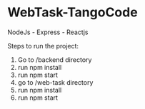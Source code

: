# WebTask-TangoCode
NodeJs - Express - Reactjs

Steps to run the project:
1. Go to /backend directory
2. run npm install
3. run npm start
4. go to /web-task directory
5. run npm install
6. run npm start
